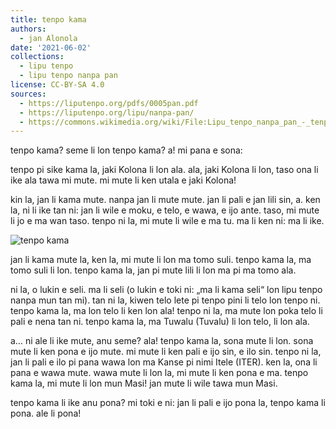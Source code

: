 ```yaml
---
title: tenpo kama
authors:
  - jan Alonola
date: '2021-06-02'
collections:
  - lipu tenpo
  - lipu tenpo nanpa pan
license: CC-BY-SA 4.0
sources:
  - https://liputenpo.org/pdfs/0005pan.pdf
  - https://liputenpo.org/lipu/nanpa-pan/
  - https://commons.wikimedia.org/wiki/File:Lipu_tenpo_nanpa_pan_-_tenpo_kama.png
---
```


tenpo kama? seme li lon tenpo kama? a! mi pana e sona:

tenpo pi sike kama la, jaki Kolona li lon ala. ala, jaki Kolona li lon, taso ona li ike ala tawa mi mute. mi mute li ken utala e jaki Kolona!

kin la, jan li kama mute. nanpa jan li mute mute. jan li pali e jan lili sin, a. ken la, ni li ike tan ni: jan li wile e moku, e telo, e wawa, e ijo ante. taso, mi mute li jo e ma wan taso. tenpo ni la, mi mute li wile e ma tu. ma li ken ni: ma li ike.

![tenpo kama](https://upload.wikimedia.org/wikipedia/commons/2/28/Lipu_tenpo_nanpa_pan_-_tenpo_kama.png)

jan li kama mute la, ken la, mi mute li lon ma tomo suli. tenpo kama la, ma tomo suli li lon. tenpo kama la, jan pi mute lili li lon ma pi ma tomo ala.

ni la, o lukin e seli. ma li seli (o lukin e toki ni: „ma li kama seli“ lon lipu tenpo nanpa mun tan mi). tan ni la, kiwen telo lete pi tenpo pini li telo lon tenpo ni. tenpo kama la, ma lon telo li ken lon ala! tenpo ni la, ma mute lon poka telo li pali e nena tan ni. tenpo kama la, ma Tuwalu (Tuvalu) li lon telo, li lon ala.

a… ni ale li ike mute, anu seme? ala! tenpo kama la, sona mute li lon. sona mute li ken pona e ijo mute. mi mute li ken pali e ijo sin, e ilo sin. tenpo ni la, jan li pali e ilo pi pana wawa lon ma Kanse pi nimi Itele (ITER). ken la, ona li pana e wawa mute. wawa mute li lon la, mi mute li ken pona e ma. tenpo kama la, mi mute li lon mun Masi! jan mute li wile tawa mun Masi.

tenpo kama li ike anu pona? mi toki e ni: jan li pali e ijo pona la, tenpo kama li pona. ale li pona!